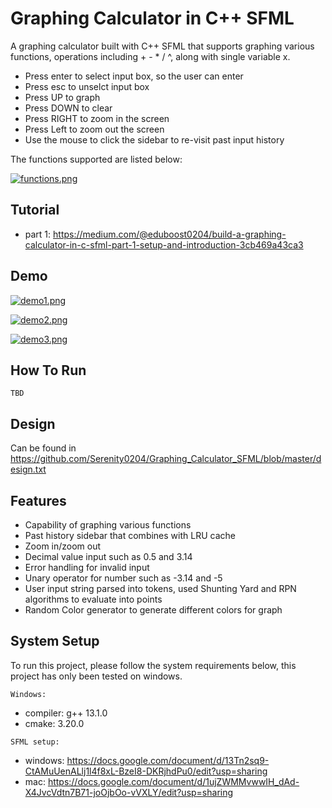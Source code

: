 
# Graphing Calculator in C++ SFML

A graphing calculator built with C++ SFML that supports graphing various functions, 
operations including + - * / ^, along with single variable x.

- Press enter to select input box, so the user can enter
- Press esc to unselct input box
- Press UP to graph 
- Press DOWN to clear
- Press RIGHT to zoom in the screen
- Press Left to zoom out the screen
- Use the mouse to click the sidebar to re-visit past input history

The functions supported are listed below:

[![functions.png](https://i.postimg.cc/C5Hnm0cL/functions.png)](https://postimg.cc/sGx2gkFt)

## Tutorial
* part 1: https://medium.com/@eduboost0204/build-a-graphing-calculator-in-c-sfml-part-1-setup-and-introduction-3cb469a43ca3
## Demo

[![demo1.png](https://i.postimg.cc/CxJt9fRb/demo1.png)](https://postimg.cc/BjLMKbcv)

[![demo2.png](https://i.postimg.cc/x1jpGT68/demo2.png)](https://postimg.cc/SJ5GkqFb)

[![demo3.png](https://i.postimg.cc/XNwsTyhX/demo3.png)](https://postimg.cc/SjxL9jmp)

## How To Run
```
TBD

```


## Design
Can be found in 
https://github.com/Serenity0204/Graphing_Calculator_SFML/blob/master/design.txt





## Features

- Capability of graphing various functions
- Past history sidebar that combines with LRU cache
- Zoom in/zoom out
- Decimal value input such as 0.5 and 3.14
- Error handling for invalid input
- Unary operator for number such as -3.14 and -5
- User input string parsed into tokens, used Shunting Yard and RPN algorithms to evaluate into points
- Random Color generator to generate different colors for graph


## System Setup

To run this project, please follow the system requirements below, this project has only been tested on windows.


`Windows: `
  - compiler: g++ 13.1.0
  - cmake: 3.20.0

`SFML setup: `
  - windows: https://docs.google.com/document/d/13Tn2sq9-CtAMuUenALlj1l4f8xL-BzeI8-DKRjhdPu0/edit?usp=sharing
  - mac: https://docs.google.com/document/d/1ujZWMMvwwIH_dAd-X4JvcVdtn7B71-joOjbOo-vVXLY/edit?usp=sharing

